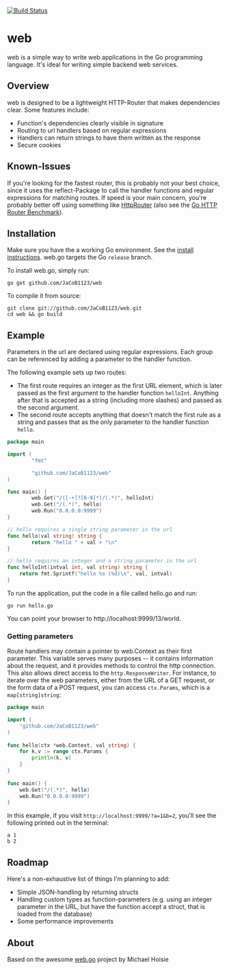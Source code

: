 [![Build Status](https://cloud.drone.io/api/badges/JaCoB1123/web/status.svg)](https://cloud.drone.io/JaCoB1123/web)

# web

web is a simple way to write web applications in the Go programming language. It's ideal for writing simple backend web services. 

## Overview

web is designed to be a lightweight HTTP-Router that makes dependencies clear. Some features include:

* Function's dependencies clearly visible in signature 
* Routing to url handlers based on regular expressions
* Handlers can return strings to have them written as the response
* Secure cookies

## Known-Issues

If you're looking for the fastest router, this is probably not your best choice, since it uses the reflect-Package to call the handler functions and regular expressions for matching routes. If speed is your main concern, you're probably better off using something like [HttpRouter](https://github.com/julienschmidt/httprouter) (also see the [Go HTTP Router Benchmark](https://github.com/julienschmidt/go-http-routing-benchmark)).

## Installation

Make sure you have the a working Go environment. See the [install instructions](http://golang.org/doc/install.html). web.go targets the Go `release` branch.

To install web.go, simply run:

    go get github.com/JaCoB1123/web

To compile it from source:

    git clone git://github.com/JaCoB1123/web.git
    cd web && go build

## Example

Parameters in the url are declared using regular expressions. Each group can be referenced by adding a parameter to the handler function. 

The following example sets up two routes:

- The first route requires an integer as the first URL element, which is later passed as the first argument to the handler function `helloInt`. Anything after that is accepted as a string (including more slashes) and passed as the second argument.
- The second route accepts anything that doesn't match the first rule as a string and passes that as the only parameter to the handler function `hello`.

```go
package main

import (
        "fmt"

        "github.com/JaCoB1123/web"
)

func main() {
        web.Get("/([-+]?[0-9]*)/(.*)", helloInt)
        web.Get("/(.*)", hello)
        web.Run("0.0.0.0:9999")
}

// hello requires a single string parameter in the url
func hello(val string) string {
        return "hello " + val + "\n"
}

// hello requires an integer and a string parameter in the url
func helloInt(intval int, val string) string {
    return fmt.Sprintf("hello %s (%d)\n", val, intval)
}
```

To run the application, put the code in a file called hello.go and run:

    go run hello.go
    
You can point your browser to http://localhost:9999/13/world.

### Getting parameters

Route handlers may contain a pointer to web.Context as their first parameter. This variable serves many purposes -- it contains information about the request, and it provides methods to control the http connection. This also allows direct access to the `http.ResponseWriter`. For instance, to iterate over the web parameters, either from the URL of a GET request, or the form data of a POST request, you can access `ctx.Params`, which is a `map[string]string`:

```go
package main

import (
    "github.com/JaCoB1123/web"
)
    
func hello(ctx *web.Context, val string) { 
    for k,v := range ctx.Params {
        println(k, v)
    }
}   
    
func main() {
    web.Get("/(.*)", hello)
    web.Run("0.0.0.0:9999")
}
```

In this example, if you visit `http://localhost:9999/?a=1&b=2`, you'll see the following printed out in the terminal:

    a 1
    b 2

## Roadmap

Here's a non-exhaustive list of things I'm planning to add:
- Simple JSON-handling by returning structs
- Handling custom types as function-parameters (e.g. using an integer parameter in the URL, but have the function accept a struct, that is loaded from the database)
- Some performance improvements

## About

Based on the awesome [web.go](https://github.com/hoisie/web) project by Michael Hoisie
